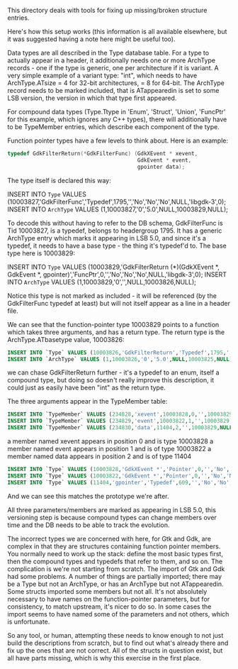 This directory deals with tools for fixing up missing/broken
structure entries.

Here's how this setup works (this information is all available elsewhere,
but it was suggested having a note here might be useful too).

Data types are all described in the Type database table.  For a
type to actually appear in a header, it additionally needs one
or more ArchType records - one if the type is generic, one per
architecture if it is variant. A very simple example of a variant
type: "int", which needs to have ArchType.ATsize = 4 for 32-bit
architectures, = 8 for 64-bit.  The ArchType record needs to be
marked included, that is ATappearedin is set to some LSB version,
the version in which that type first appeared.

For compound data types (Type.Ttype in 'Enum', 'Struct', 'Union',
'FuncPtr' for this example, which ignores any C++ types), there
will additionally have to be TypeMember entries, which describe
each component of the type.

Function pointer types have a few levels to think about. Here
is an example:

```C
typedef GdkFilterReturn(*GdkFilterFunc) (GdkXEvent * xevent,
                                         GdkEvent * event,
                                         gpointer data);
```

The type itself is declared this way:

INSERT INTO `Type` VALUES (10003827,'GdkFilterFunc','Typedef',1795,'','No','No','No',NULL,'libgdk-3',0);
INSERT INTO `ArchType` VALUES (1,10003827,'0','5.0',NULL,10003829,NULL);

To decode this without having to refer to the DB schema,
GdkFilterFunc is Tid 10003827, is a typedef, belongs to headergroup 1795.
It has a generic ArchType entry which marks it appearing in LSB 5.0,
and since it's a typedef, it needs to have a base type - the thing
it's typedef'd to. The base type here is 10003829:

INSERT INTO `Type` VALUES (10003829,'GdkFilterReturn (*)(GdkXEvent *, GdkEvent *, gpointer)','FuncPtr',0,'','No','No','No',NULL,'libgdk-3',0);
INSERT INTO `ArchType` VALUES (1,10003829,'0','',NULL,10003826,NULL);

Notice this type is not marked as included - it will be referenced
(by the GdkFilterFunc typedef at least) but will not itself appear as
a line in a header file.

We can see that the function-pointer type 10003829 points to
a function which takes three arguments, and has a return type.
The return type is the ArchType.ATbasetype value, 10003826:

```sql
INSERT INTO `Type` VALUES (10003826,'GdkFilterReturn','Typedef',1795,'','No','No','No',NULL,'libgdk-3',0);
INSERT INTO `ArchType` VALUES (1,10003826,'0','5.0',NULL,10003825,NULL);
```

we can chase GdkFilterReturn further - it's a typedef to an
enum, itself a compound type, but doing so doesn't really improve
this description, it could just as easily have been "int" as the
return type.

The three arguments appear in the TypeMember table:

```sql
INSERT INTO `TypeMember` VALUES (234828,'xevent',10003828,0,'',10003829,NULL,0,0,NULL,'5.0',1,NULL,NULL);
INSERT INTO `TypeMember` VALUES (234829,'event',10003822,1,'',10003829,NULL,0,0,NULL,'5.0',1,NULL,NULL);
INSERT INTO `TypeMember` VALUES (234830,'data',11404,2,'',10003829,NULL,0,0,NULL,'5.0',1,NULL,NULL);
```

a member named xevent appears in position 0 and is type 10003828
a member named event appears in position 1 and is of type 10003822
a member named data appears in position 2 and is of type 11404

```sql
INSERT INTO `Type` VALUES (10003828,'GdkXEvent *','Pointer',0,'','No','No','No',NULL,'libgdk-3',0);
INSERT INTO `Type` VALUES (10003822,'GdkEvent *','Pointer',0,'','No','No','No',NULL,'libgdk-3',0);
INSERT INTO `Type` VALUES (11404,'gpointer','Typedef',609,'','No','No','No',NULL,'libglib-2.0',0);
```

And we can see this matches the prototype we're after.

All three parameters/members are marked as appearing in LSB 5.0, this
versioning step is because compound types can change members over time
and the DB needs to be able to track the evolution.

The incorrect types we are concerned with here, for Gtk and Gdk, are
complex in that they are structures containing function pointer members.
You normally need to work up the stack: define the most basic types first,
then the compound types and typedefs that refer to them, and so on.
The complication is we're not starting from scratch.  The import of Gtk
and Gdk had some problems.  A number of things are partially imported;
there may be a Type but not an ArchType, or has an ArchType but not
ATappearedin.  Some structs imported some members but not all.  It's not
absolutely necessary to have names on the function-pointer parameters,
but for consistency, to match upstream, it's nicer to do so.  In some
cases the import seems to have named some of the parameters and not
others, which is unfortunate.

So any tool, or human, attempting these needs to know enough to not
just build the descriptions from scratch, but to find out what's
already there and fix up the ones that are not correct.  All of the
structs in question exist, but all have parts missing, which is why
this exercise in the first place.
